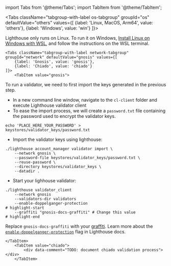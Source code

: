 import Tabs from '@theme/Tabs';
import TabItem from '@theme/TabItem';


<Tabs className="tabgroup-with-label os-tabgroup" groupId="os" defaultValue="others" values={[
    {label: 'Linux, MacOS, Arm64', value: 'others'},
    {label: 'Windows', value: 'win'}
]}>
    <TabItem value="win">
        <div class="admonition admonition-info alert alert--info"><div class="admonition-content">
        Lighthouse only runs on Linux. To run it on Windows, <a href="https://learn.microsoft.com/en-us/windows/wsl/install" target="_blank">Install Linux on Windows with WSL</a>, and follow the instructions on the WSL terminal.
        </div></div>
    </TabItem>
</Tabs>

```mdx-code-block
<Tabs className="tabgroup-with-label network-tabgroup" groupId="network" defaultValue="gnosis" values={[
    {label: 'Gnosis', value: 'gnosis'},
    {label: 'Chiado', value: 'chiado'}
]}>
    <TabItem value="gnosis">
```
To run a validator, we need to first import the keys generated in the previous step.

* In a new command line window, navigate to the `cl-client` folder and execute Lighthouse validator client
* To ease the import process, we will create a `password.txt` file containing the password used to encrypt the validator keys.

```shell   
echo 'PLACE_HERE_YOUR_PASSWORD' > keystores/validator_keys/password.txt
```
    
* Import the validator keys using lighthouse:

```shell
./lighthouse account_manager validator import \
    --network gnosis \
    --password-file keystores/validator_keys/password.txt \
    --reuse-password \
    --directory keystores/validator_keys \
    --datadir .
```
    
* Start your lighhouse validator:

```shell
./lighthouse validator_client 
    --network gnosis 
    --validators-dir validators 
    --enable-doppelganger-protection  
# highlight-start
    --graffiti "gnosis-docs-graffiti" # Change this value 
# highlight-end
```
    
Replace `gnosis-docs-graffiti` with your [graffiti](https://lighthouse-book.sigmaprime.io/graffiti.html). Learn more about the [`enable-doppelganger-protection`](https://lighthouse-book.sigmaprime.io/validator-doppelganger.html) flag in Lighthouse docs.


```mdx-code-block
</TabItem>
    <TabItem value="chiado">
        <div data-comment="TODO: document chiado validation process"></div>
    </TabItem>
```
       
</Tabs>